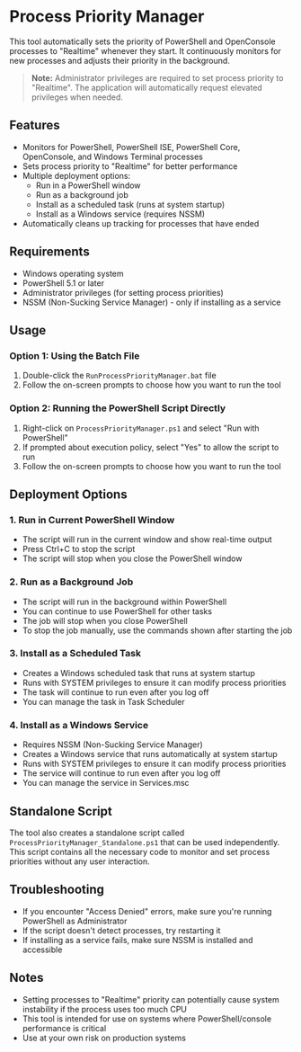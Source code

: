 # Process Priority Manager

This tool automatically sets the priority of PowerShell and OpenConsole processes to "Realtime" whenever they start. It continuously monitors for new processes and adjusts their priority in the background.

> **Note:** Administrator privileges are required to set process priority to "Realtime". The application will automatically request elevated privileges when needed.

## Features

- Monitors for PowerShell, PowerShell ISE, PowerShell Core, OpenConsole, and Windows Terminal processes
- Sets process priority to "Realtime" for better performance
- Multiple deployment options:
  - Run in a PowerShell window
  - Run as a background job
  - Install as a scheduled task (runs at system startup)
  - Install as a Windows service (requires NSSM)
- Automatically cleans up tracking for processes that have ended

## Requirements

- Windows operating system
- PowerShell 5.1 or later
- Administrator privileges (for setting process priorities)
- NSSM (Non-Sucking Service Manager) - only if installing as a service

## Usage

### Option 1: Using the Batch File

1. Double-click the `RunProcessPriorityManager.bat` file
2. Follow the on-screen prompts to choose how you want to run the tool

### Option 2: Running the PowerShell Script Directly

1. Right-click on `ProcessPriorityManager.ps1` and select "Run with PowerShell"
2. If prompted about execution policy, select "Yes" to allow the script to run
3. Follow the on-screen prompts to choose how you want to run the tool

## Deployment Options

### 1. Run in Current PowerShell Window

- The script will run in the current window and show real-time output
- Press Ctrl+C to stop the script
- The script will stop when you close the PowerShell window

### 2. Run as a Background Job

- The script will run in the background within PowerShell
- You can continue to use PowerShell for other tasks
- The job will stop when you close PowerShell
- To stop the job manually, use the commands shown after starting the job

### 3. Install as a Scheduled Task

- Creates a Windows scheduled task that runs at system startup
- Runs with SYSTEM privileges to ensure it can modify process priorities
- The task will continue to run even after you log off
- You can manage the task in Task Scheduler

### 4. Install as a Windows Service

- Requires NSSM (Non-Sucking Service Manager)
- Creates a Windows service that runs automatically at system startup
- Runs with SYSTEM privileges to ensure it can modify process priorities
- The service will continue to run even after you log off
- You can manage the service in Services.msc

## Standalone Script

The tool also creates a standalone script called `ProcessPriorityManager_Standalone.ps1` that can be used independently. This script contains all the necessary code to monitor and set process priorities without any user interaction.

## Troubleshooting

- If you encounter "Access Denied" errors, make sure you're running PowerShell as Administrator
- If the script doesn't detect processes, try restarting it
- If installing as a service fails, make sure NSSM is installed and accessible

## Notes

- Setting processes to "Realtime" priority can potentially cause system instability if the process uses too much CPU
- This tool is intended for use on systems where PowerShell/console performance is critical
- Use at your own risk on production systems
